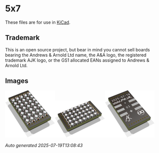 # 5x7

These files are for use in [KiCad](https://www.kicad.org).

## Trademark

This is an open source project, but bear in mind you cannot sell boards bearing the Andrews & Arnold Ltd name, the A&A logo, the registered trademark AJK logo, or the GS1 allocated EANs assigned to Andrews & Arnold Ltd.

## Images

<img src='5x7.png' width=32%><img src='5x7-90.png' width=32%><img src='5x7-bottom.png' width=32%>

*Auto generated 2025-07-19T13:08:43*
